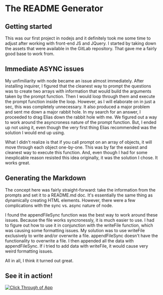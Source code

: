 # The README Generator

## Getting started

This was our first project in nodejs and it definitely took me some time to adjust after working with front-end JS and JQuery. I started by taking down the assets that were available in the GitLab repository. That gave me a fairly good base to work from.

## Immediate ASYNC issues

My unfimiliarity with node became an issue almost immediately. After installing inquirer, I figured that the cleanest way to prompt the questions was to create two arrays with information that would build the arguments taken by the prompt function. Then I would loop through them and execute the prompt function inside the loop. However, as I will elaborate on in just a sec, this was completely unnecessary. It also produced a major problem and sent me down a major rabbit hole. In my search for an answer, I proceeded to drag Elias down the rabbit hole with me. We figured out a way to work around the asyncroness nature of the prompt function. But, I ended up not using it, even though the very first thing Elias recommended was the solution I would end up using.

What I didn't realize is that if you call prompt on an array of objects, it will move through each object one-by-one. This was by far the easiest and cleanest way to execute this function. And, even though I had for some inexplicable reason resisted this idea originally, it was the solution I chose. It works great.

## Generating the Markdown

The concept here was fairly straight-forward: take the information from the prompts and set it to a README.md doc. It's essentially the same thing as dynamically creating HTML elements. However, there were a few complications with the sync vs. async nature of node.

I found the appendFileSync function was the best way to work around these issues. Because the file works syncronessly, it is much easier to use. I had to figure out how to use it in conjunction with the writeFile function, which was causing some formatting issues. My solution was to use writeFile exclusively to write and/or overwrite a file. appendFileSync doesn't have the functionality to overwrite a file. I then appended all the data with appendFileSync. If i tried to add data with writeFile, it would cause very weird formatting issues.

All in all, I think it turned out great.

## See it in action!

[![Click Through of App](https://i9.ytimg.com/vi/q-kjyTx2mgA/mq2.jpg?sqp=CIa80fYF&rs=AOn4CLA6wlBrvH6lSTysK9NC2fyceBlOzQ)](https://www.youtube.com/watch?v=q-kjyTx2mgA&feature=youtu.be)
